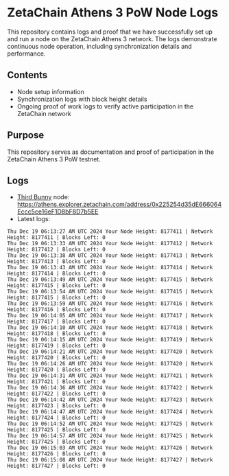 # ZetaChain Athens 3 PoW Node Logs
This repository contains logs and proof that we have successfully set up and run a node on the ZetaChain Athens 3 network. The logs demonstrate continuous node operation, including synchronization details and performance.

## Contents
- Node setup information
- Synchronization logs with block height details
- Ongoing proof of work logs to verify active participation in the ZetaChain network

## Purpose
This repository serves as documentation and proof of participation in the ZetaChain Athens 3 PoW testnet.

## Logs

- [Third Bunny](https://thirdbunny.xyz/) node: https://athens.explorer.zetachain.com/address/0x225254d35dE666064Eccc5ce16eF1D8bF8D7b5EE
- Latest logs:
```
Thu Dec 19 06:13:27 AM UTC 2024 Your Node Height: 8177411 | Network Height: 8177411 | Blocks Left: 0
Thu Dec 19 06:13:33 AM UTC 2024 Your Node Height: 8177412 | Network Height: 8177412 | Blocks Left: 0
Thu Dec 19 06:13:38 AM UTC 2024 Your Node Height: 8177413 | Network Height: 8177413 | Blocks Left: 0
Thu Dec 19 06:13:43 AM UTC 2024 Your Node Height: 8177414 | Network Height: 8177414 | Blocks Left: 0
Thu Dec 19 06:13:49 AM UTC 2024 Your Node Height: 8177415 | Network Height: 8177415 | Blocks Left: 0
Thu Dec 19 06:13:54 AM UTC 2024 Your Node Height: 8177415 | Network Height: 8177415 | Blocks Left: 0
Thu Dec 19 06:13:59 AM UTC 2024 Your Node Height: 8177416 | Network Height: 8177416 | Blocks Left: 0
Thu Dec 19 06:14:05 AM UTC 2024 Your Node Height: 8177417 | Network Height: 8177417 | Blocks Left: 0
Thu Dec 19 06:14:10 AM UTC 2024 Your Node Height: 8177418 | Network Height: 8177418 | Blocks Left: 0
Thu Dec 19 06:14:15 AM UTC 2024 Your Node Height: 8177419 | Network Height: 8177419 | Blocks Left: 0
Thu Dec 19 06:14:21 AM UTC 2024 Your Node Height: 8177420 | Network Height: 8177420 | Blocks Left: 0
Thu Dec 19 06:14:26 AM UTC 2024 Your Node Height: 8177420 | Network Height: 8177420 | Blocks Left: 0
Thu Dec 19 06:14:31 AM UTC 2024 Your Node Height: 8177421 | Network Height: 8177421 | Blocks Left: 0
Thu Dec 19 06:14:36 AM UTC 2024 Your Node Height: 8177422 | Network Height: 8177422 | Blocks Left: 0
Thu Dec 19 06:14:42 AM UTC 2024 Your Node Height: 8177423 | Network Height: 8177423 | Blocks Left: 0
Thu Dec 19 06:14:47 AM UTC 2024 Your Node Height: 8177424 | Network Height: 8177424 | Blocks Left: 0
Thu Dec 19 06:14:52 AM UTC 2024 Your Node Height: 8177425 | Network Height: 8177425 | Blocks Left: 0
Thu Dec 19 06:14:57 AM UTC 2024 Your Node Height: 8177425 | Network Height: 8177425 | Blocks Left: 0
Thu Dec 19 06:15:03 AM UTC 2024 Your Node Height: 8177426 | Network Height: 8177426 | Blocks Left: 0
Thu Dec 19 06:15:08 AM UTC 2024 Your Node Height: 8177427 | Network Height: 8177427 | Blocks Left: 0
```
